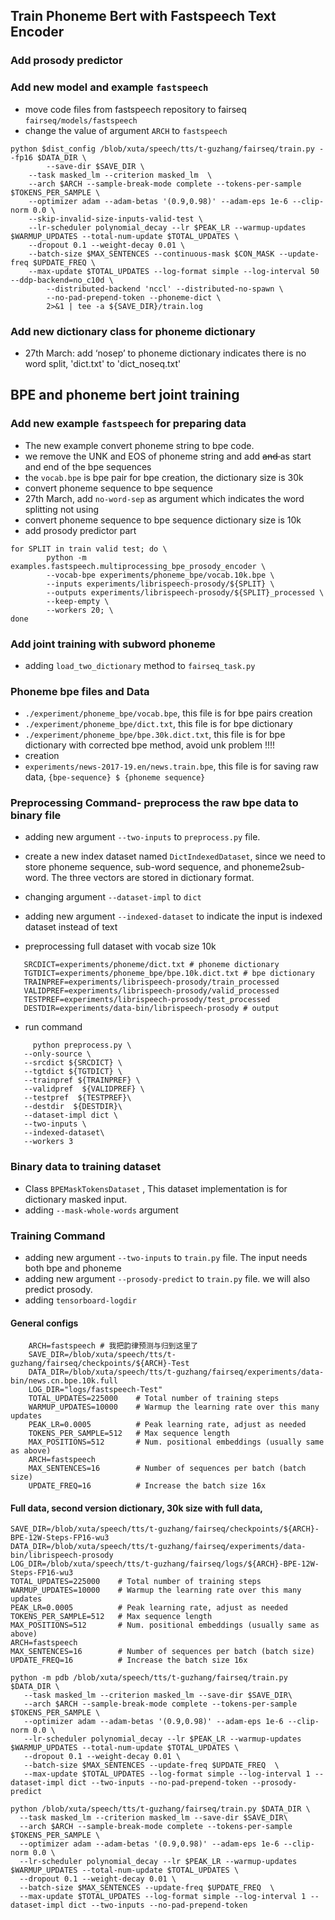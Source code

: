 ## Train Phoneme Bert with Fastspeech Text Encoder
### Add prosody predictor 

### Add new model and example ```fastspeech```
- move code files from fastspeech repository to fairseq ```fairseq/models/fastspeech```
- change the value of argument ```ARCH``` to ```fastspeech```

```
python $dist_config /blob/xuta/speech/tts/t-guzhang/fairseq/train.py --fp16 $DATA_DIR \
        --save-dir $SAVE_DIR \
    --task masked_lm --criterion masked_lm  \
    --arch $ARCH --sample-break-mode complete --tokens-per-sample $TOKENS_PER_SAMPLE \
    --optimizer adam --adam-betas '(0.9,0.98)' --adam-eps 1e-6 --clip-norm 0.0 \
    --skip-invalid-size-inputs-valid-test \
    --lr-scheduler polynomial_decay --lr $PEAK_LR --warmup-updates $WARMUP_UPDATES --total-num-update $TOTAL_UPDATES \
    --dropout 0.1 --weight-decay 0.01 \
    --batch-size $MAX_SENTENCES --continuous-mask $CON_MASK --update-freq $UPDATE_FREQ \
    --max-update $TOTAL_UPDATES --log-format simple --log-interval 50 --ddp-backend=no_c10d \
        --distributed-backend 'nccl' --distributed-no-spawn \
        --no-pad-prepend-token --phoneme-dict \
        2>&1 | tee -a ${SAVE_DIR}/train.log
```
### Add new dictionary class for phoneme dictionary
- 27th March: add ‘nosep’ to phoneme dictionary indicates there is no word split, 'dict.txt' to 'dict_noseq.txt' 

## BPE and phoneme bert joint training


### Add new example ```fastspeech``` for preparing data
- The new example convert phoneme string to bpe code.
- we remove the UNK and EOS of phoneme string and add <s> and </s> as start and end of the bpe sequences
- the ```vocab.bpe``` is bpe pair for bpe creation, the dictionary size is 30k
- convert phoneme sequence to bpe sequence
- 27th March, add ```no-word-sep``` as argument which indicates the word splitting not using
- convert phoneme sequence to bpe sequence dictionary size is 10k
- add prosody predictor part
```
for SPLIT in train valid test; do \
        python -m examples.fastspeech.multiprocessing_bpe_prosody_encoder \
        --vocab-bpe experiments/phoneme_bpe/vocab.10k.bpe \
        --inputs experiments/librispeech-prosody/${SPLIT} \
        --outputs experiments/librispeech-prosody/${SPLIT}_processed \
        --keep-empty \
        --workers 20; \
done
```

### Add joint training with subword phoneme
- adding ```load_two_dictionary``` method to ```fairseq_task.py```
    
### Phoneme bpe files and Data
- ```./experiment/phoneme_bpe/vocab.bpe```, this file is for bpe pairs creation
-  ```./experiment/phoneme_bpe/dict.txt```, this file is for bpe dictionary
-  ```./experiment/phoneme_bpe/bpe.30k.dict.txt```, this file is for bpe dictionary with corrected bpe method, avoid unk problem !!!!
-   creation
- ```experiments/news-2017-19.en/news.train.bpe```, this file is for saving raw data, ```{bpe-sequence} $ {phoneme sequence}```
    



### Preprocessing Command- preprocess the raw bpe data to binary file
 - adding new argument ```--two-inputs``` to ```preprocess.py``` file. 
 - create a new index dataset named ```DictIndexedDataset```, since we need to store phoneme sequence, sub-word sequence, and phoneme2sub-word. The three vectors are stored in dictionary format.
 - changing argument ```--dataset-impl``` to ```dict```
 - adding new argument ```--indexed-dataset``` to indicate the input is indexed dataset instead of text 

 
  - preprocessing full dataset with vocab size 10k
 ```
    SRCDICT=experiments/phoneme/dict.txt # phoneme dictionary
    TGTDICT=experiments/phoneme_bpe/bpe.10k.dict.txt # bpe dictionary
    TRAINPREF=experiments/librispeech-prosody/train_processed
    VALIDPREF=experiments/librispeech-prosody/valid_processed
    TESTPREF=experiments/librispeech-prosody/test_processed
    DESTDIR=experiments/data-bin/librispeech-prosody # output
 ```
    
 - run command
 ```
      python preprocess.py \
    --only-source \
    --srcdict ${SRCDICT} \
    --tgtdict ${TGTDICT} \
    --trainpref ${TRAINPREF} \
    --validpref  ${VALIDPREF} \
    --testpref  ${TESTPREF}\
    --destdir  ${DESTDIR}\
    --dataset-impl dict \
    --two-inputs \
    --indexed-dataset\
    --workers 3
 ```

### Binary data to training dataset
- Class ```BPEMaskTokensDataset``` , This dataset implementation is for dictionary masked input.
- adding ```--mask-whole-words``` argument


### Training Command
 - adding new argument ```--two-inputs``` to ```train.py``` file. The input needs both bpe and phoneme
 - adding new argument ```--prosody-predict``` to ```train.py``` file. we will also predict prosody.
 - adding ```tensorboard-logdir```
 
#### General configs
```
    ARCH=fastspeech # 我把韵律预测与归到这里了
    SAVE_DIR=/blob/xuta/speech/tts/t-guzhang/fairseq/checkpoints/${ARCH}-Test
    DATA_DIR=/blob/xuta/speech/tts/t-guzhang/fairseq/experiments/data-bin/news.cn.bpe.10k.full
    LOG_DIR="logs/fastspeech-Test"
    TOTAL_UPDATES=225000    # Total number of training steps 
    WARMUP_UPDATES=10000    # Warmup the learning rate over this many updates
    PEAK_LR=0.0005          # Peak learning rate, adjust as needed
    TOKENS_PER_SAMPLE=512   # Max sequence length 
    MAX_POSITIONS=512       # Num. positional embeddings (usually same as above)
    ARCH=fastspeech 
    MAX_SENTENCES=16        # Number of sequences per batch (batch size)
    UPDATE_FREQ=16          # Increase the batch size 16x  
```




#### Full data, second version dictionary, 30k size with full data, 
```
SAVE_DIR=/blob/xuta/speech/tts/t-guzhang/fairseq/checkpoints/${ARCH}-BPE-12W-Steps-FP16-wu3
DATA_DIR=/blob/xuta/speech/tts/t-guzhang/fairseq/experiments/data-bin/librispeech-prosody
LOG_DIR=/blob/xuta/speech/tts/t-guzhang/fairseq/logs/${ARCH}-BPE-12W-Steps-FP16-wu3
TOTAL_UPDATES=225000    # Total number of training steps 
WARMUP_UPDATES=10000    # Warmup the learning rate over this many updates
PEAK_LR=0.0005          # Peak learning rate, adjust as needed
TOKENS_PER_SAMPLE=512   # Max sequence length 
MAX_POSITIONS=512       # Num. positional embeddings (usually same as above)
ARCH=fastspeech 
MAX_SENTENCES=16        # Number of sequences per batch (batch size)
UPDATE_FREQ=16          # Increase the batch size 16x  
```

 ```
 python -m pdb /blob/xuta/speech/tts/t-guzhang/fairseq/train.py $DATA_DIR \
    --task masked_lm --criterion masked_lm --save-dir $SAVE_DIR\
    --arch $ARCH --sample-break-mode complete --tokens-per-sample $TOKENS_PER_SAMPLE \
    --optimizer adam --adam-betas '(0.9,0.98)' --adam-eps 1e-6 --clip-norm 0.0 \
    --lr-scheduler polynomial_decay --lr $PEAK_LR --warmup-updates $WARMUP_UPDATES --total-num-update $TOTAL_UPDATES \
    --dropout 0.1 --weight-decay 0.01 \
    --batch-size $MAX_SENTENCES --update-freq $UPDATE_FREQ  \
    --max-update $TOTAL_UPDATES --log-format simple --log-interval 1 --dataset-impl dict --two-inputs --no-pad-prepend-token --prosody-predict
 ```




 
  ```
 python /blob/xuta/speech/tts/t-guzhang/fairseq/train.py $DATA_DIR \
    --task masked_lm --criterion masked_lm --save-dir $SAVE_DIR\
    --arch $ARCH --sample-break-mode complete --tokens-per-sample $TOKENS_PER_SAMPLE \
    --optimizer adam --adam-betas '(0.9,0.98)' --adam-eps 1e-6 --clip-norm 0.0 \
    --lr-scheduler polynomial_decay --lr $PEAK_LR --warmup-updates $WARMUP_UPDATES --total-num-update $TOTAL_UPDATES \
    --dropout 0.1 --weight-decay 0.01 \
    --batch-size $MAX_SENTENCES --update-freq $UPDATE_FREQ  \
    --max-update $TOTAL_UPDATES --log-format simple --log-interval 1 --dataset-impl dict --two-inputs --no-pad-prepend-token
 ```
 
 
